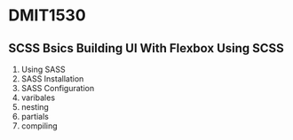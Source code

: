# DMIT1530
## SCSS Bsics Building UI With Flexbox Using SCSS

1. Using SASS
1. SASS Installation
1. SASS Configuration
1. varibales
1. nesting
1. partials
1. compiling
